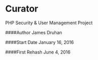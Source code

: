 # Curator
PHP Security &amp; User Management Project

####Author
James Druhan

####Start Date
January 16, 2016

####First Rehash
June 4, 2016
